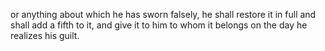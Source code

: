 or anything about which he has sworn falsely, he shall restore it in full and shall add a fifth to it, and give it to him to whom it belongs on the day he realizes his guilt.
